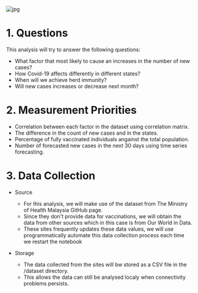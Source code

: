 ![jpg](https://assets.weforum.org/article/image/large_Gt3_maI3Pg1p3LCdz686W_z41IEvOy6elJNQmu_oRLc.jpg)

# 1. Questions

This analysis will try to answer the following questions:
* What factor that most likely to cause an increases in the number of new cases?
* How Covid-19 affects differently in different states?
* When will we achieve herd immunity?
* Will new cases increases or decrease next month?

# 2. Measurement Priorities

* Correlation between each factor in the dataset using correlation matrix.
* The difference in the count of new cases and in the states.
* Percentage of fully vaccinated individuals angainst the total population.
* Number of forecasted new cases in the next 30 days using time series forecasting.

# 3. Data Collection

* Source
    * For this analysis, we will make use of the dataset from The Ministry of Health Malaysia GitHub page.
    * Since they don't provide data for vaccinations, we will obtain the data from other sources which in this case is from Our World in Data.
    * These sites frequently updates these data values, we will use programmatically automate this data collection process each time we restart the notebook

* Storage
    * The data collected from the sites will bw stored as a CSV file in the /dataset directory.
    * This allows the data can still be analysed localy when connectivity problems persists.
